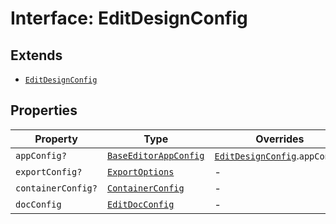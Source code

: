 # Interface: EditDesignConfig

## Extends

- [`EditDesignConfig`](../../../../editor/DesignConfig.types/interfaces/edit-design-config.md)

## Properties

| Property | Type | Overrides | Inherited from |
| ------ | ------ | ------ | ------ |
| `appConfig?` | [`BaseEditorAppConfig`](../../../../editor/AppConfig.types/interfaces/Baseeditor-app-config.md) | [`EditDesignConfig`](../../../../editor/DesignConfig.types/interfaces/edit-design-config.md).`appConfig` | - |
| `exportConfig?` | [`ExportOptions`](../../../../ExportConfig.types/type-aliases/export-options.md) | - | [`EditDesignConfig`](../../../../editor/DesignConfig.types/interfaces/edit-design-config.md).`exportConfig` |
| `containerConfig?` | [`ContainerConfig`](../../../../ContainerConfig.types/type-aliases/container-config.md) | - | [`EditDesignConfig`](../../../../editor/DesignConfig.types/interfaces/edit-design-config.md).`containerConfig` |
| `docConfig` | [`EditDocConfig`](../../../../editor/DocConfig.types/interfaces/edit-doc-config.md) | - | [`EditDesignConfig`](../../../../editor/DesignConfig.types/interfaces/edit-design-config.md).`docConfig` |
